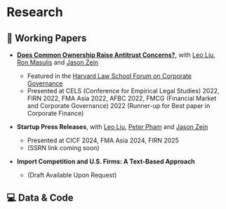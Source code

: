 # Research

## 📝 Working Papers

- [**Does Common Ownership Raise Antitrust Concerns?**](https://papers.ssrn.com/sol3/papers.cfm?abstract_id=4972463), with [Leo Liu](https://leoliu0.github.io/), [Ron Masulis](https://sites.google.com/site/ronmasulis) and [Jason Zein](https://www.jasonzein.com/)
  - Featured in the [Harvard Law School Forum on Corporate Governance](https://corpgov.law.harvard.edu/2025/01/06/does-common-ownership-raise-antitrust-concerns/)
  - Presented at  CELS (Conference for Empirical Legal Studies) 2022, FIRN 2022, FMA Asia 2022,  AFBC 2022, FMCG (Financial Market and Corporate Governance) 2022 (Runner-up for Best paper in Corporate Finance)

- **Startup Press Releases**, with [Leo Liu](https://leoliu0.github.io/), [Peter Pham](https://sites.google.com/view/peterkienpham/home) and [Jason Zein](https://www.jasonzein.com/)
  - Presented at CICF 2024, FMA Asia 2024, FIRN 2025
  - (SSRN link coming soon)

- **Import Competition and U.S. Firms: A Text-Based Approach**
  - (Draft Available Upon Request)


## 💻 Data & Code
